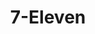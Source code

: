 ---
title: "7-Eleven"
url: /chesapeake/7-eleven-battlefield-boulevard-south-3/
shop: Lebensmittel
---